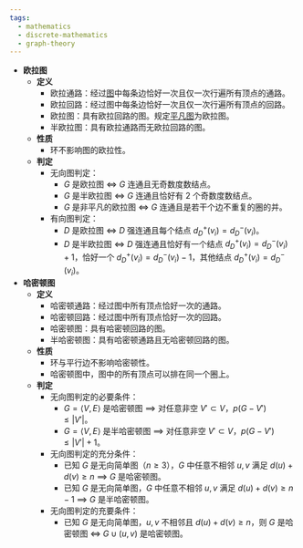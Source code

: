 ```yaml
---
tags:
  - mathematics
  - discrete-mathematics
  - graph-theory
---
```

- **欧拉图**
	- **定义**
		- 欧拉通路：经过[图](/pages/mathematics/discrete-mathematics/graph-basis.md#xknur9)中每条边恰好一次且仅一次行遍所有顶点的通路。
		- 欧拉回路：经过图中每条边恰好一次且仅一次行遍所有顶点的回路。
		- 欧拉图：具有欧拉回路的图。规定[平凡图](/pages/mathematics/discrete-mathematics/graph-basis.md#hc99ie)为欧拉图。
		- 半欧拉图：具有欧拉通路而无欧拉回路的图。
	- **性质**
		- 环不影响图的欧拉性。
	- **判定**
		- 无向图判定：
			- $G$ 是欧拉图 $\iff$ $G$ 连通且无奇数度数结点。
			- $G$ 是半欧拉图 $\iff$ $G$ 连通且恰好有 $2$ 个奇数度数结点。
			- $G$ 是非平凡的欧拉图 $\iff$ $G$ 连通且是若干个边不重复的圈的并。
		- 有向图判定：
			- $D$ 是欧拉图 $\iff$ $D$ 强连通且每个结点 $d^+_D(v_i)=d^-_D(v_i)$。
			- $D$ 是半欧拉图 $\iff$ $D$ 强连通且恰好有一个结点 $d^+_D(v_i)=d^-_D(v_i)+1$，恰好一个 $d^+_D(v_i)=d^-_D(v_i)-1$，其他结点 $d^+_D(v_i)=d^-_D(v_i)$。
- **哈密顿图**
	- **定义**
		- 哈密顿通路：经过图中所有顶点恰好一次的通路。
		- 哈密顿回路：经过图中所有顶点恰好一次的回路。
		- 哈密顿图：具有哈密顿回路的图。
		- 半哈密顿图：具有哈密顿通路且无哈密顿回路的图。
	- **性质**
		- 环与平行边不影响哈密顿性。
		- 哈密顿图中，图中的所有顶点可以排在同一个圈上。
	- **判定**
		- 无向图判定的必要条件：
			- $G=\langle V,E\rangle$ 是哈密顿图 $\implies$ 对任意非空 $V'\subset V$，$p(G-V')\le |V'|$。
			- $G=\langle V,E\rangle$ 是半哈密顿图 $\implies$ 对任意非空 $V'\subset V$，$p(G-V')\le |V'| + 1$。
		- 无向图判定的充分条件：
			- 已知 $G$ 是无向简单图（$n\ge 3$），$G$ 中任意不相邻 $u,v$ 满足 $d(u)+d(v) \ge n$ $\implies$ $G$ 是哈密顿图。
			- 已知 $G$ 是无向简单图，$G$ 中任意不相邻 $u,v$ 满足 $d(u)+d(v) \ge n-1$ $\implies$ $G$ 是半哈密顿图。
		- 无向图判定的充要条件：
			- 已知 $G$ 是无向简单图，$u,v$ 不相邻且 $d(u)+d(v) \ge n$，则 $G$ 是哈密顿图 $\iff$ $G\cup (u,v)$ 是哈密顿图。
